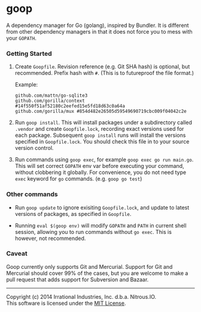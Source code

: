 goop
====

A dependency manager for Go (golang), inspired by Bundler. It is different from other dependency managers in that it does not force you to mess with your `GOPATH`.

### Getting Started

1. Create `Goopfile`. Revision reference (e.g. Git SHA hash) is optional, but recommended. Prefix hash with `#`. (This is to futureproof the file format.)

   Example:
   ```
   github.com/mattn/go-sqlite3
   github.com/gorilla/context #14f550f51af52180c2eefed15e5fd18d63c0a64a
   github.com/gorilla/mux #854d482e26505d59549690719cbc009f04042c2e
   ```

2. Run `goop install`. This will install packages under a subdirectory called `.vendor` and create `Goopfile.lock`, recording exact versions used for each package. Subsequent `goop install` runs will install the versions specified in `Goopfile.lock`. You should check this file in to your source version control.

3. Run commands using `goop exec`, for example `goop exec go run main.go`. This will set correct `GOPATH` env var before executing your command, without clobbering it globally. For convenience, you do not need type `exec` keyword for `go` commands. (e.g. `goop go test`)

### Other commands

* Run `goop update` to ignore exisiting `Goopfile.lock`, and update to latest versions of packages, as specified in `Goopfile`.

* Running `eval $(goop env)` will modify `GOPATH` and `PATH` in current shell session, allowing you to run commands without `go exec`.  This is however, not recommended.

### Caveat

Goop currently only supports Git and Mercurial. Support for Git and Mercurial should cover 99% of the cases, but you are welcome to make a pull request that adds support for Subversion and Bazaar.

- - -
Copyright (c) 2014 Irrational Industries, Inc. d.b.a. Nitrous.IO.<br>
This software is licensed under the [MIT License](http://github.com/nitrous-io/goop/raw/master/LICENSE).
